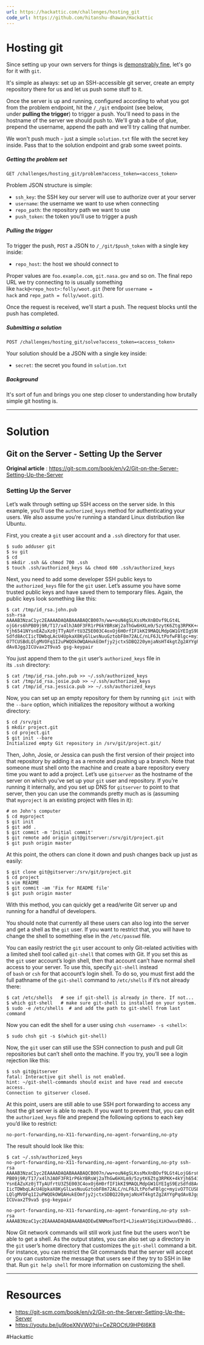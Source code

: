 ```yaml
---
url: https://hackattic.com/challenges/hosting_git
code_url: https://github.com/hitanshu-dhawan/Hackattic
---
```


# Hosting git

Since setting up your own servers for things is [demonstrably fine](https://hackattic.com/challenges/dockerized_solutions), let's go for it with `git`.

It's simple as always: set up an SSH-accessible git server, create an empty repository there for us and let us push some stuff to it.

Once the server is up and running, configured according to what you got from the problem endpoint, hit the `/_/git` endpoint (see below, under **pulling the trigger**) to trigger a push. You'll need to pass in the hostname of the server we should push to. We'll grab a tube of glue, prepend the username, append the path and we'll try calling that number.

We won't push much - just a simple `solution.txt` file with the secret key inside. Pass that to the solution endpoint and grab some sweet points.

##### Getting the problem set

`GET /challenges/hosting_git/problem?access_token=<access_token>`

Problem JSON structure is simple:

- `ssh_key`: the SSH key our server will use to authorize over at your server
- `username`: the username we want to use when connecting
- `repo_path`: the repository path we want to use
- `push_token`: the token you'll use to trigger a push

##### Pulling the trigger

To trigger the push, `POST` a JSON to `/_/git/$push_token` with a single key inside:

- `repo_host`: the host we should connect to

Proper values are `foo.example.com`, `git.nasa.gov` and so on. The final repo URL we try connecting to is usually something like `hack@<repo_host>:folly/woot.git` (here for `username = hack` and `repo_path = folly/woot.git`).

Once the request is received, we'll start a push. The request blocks until the push has completed.

##### Submitting a solution

`POST /challenges/hosting_git/solve?access_token=<access_token>`

Your solution should be a JSON with a single key inside:

- `secret`: the secret you found in `solution.txt`

##### Background

It's sort of fun and brings you one step closer to understanding how brutally simple git hosting is.

---
# Solution

## **Git on the Server - Setting Up the Server**

**Original article** : https://git-scm.com/book/en/v2/Git-on-the-Server-Setting-Up-the-Server

### Setting Up the Server

Let’s walk through setting up SSH access on the server side. In this example, you’ll use the `authorized_keys` method for authenticating your users. We also assume you’re running a standard Linux distribution like Ubuntu.

First, you create a `git` user account and a `.ssh` directory for that user.

```console
$ sudo adduser git
$ su git
$ cd
$ mkdir .ssh && chmod 700 .ssh
$ touch .ssh/authorized_keys && chmod 600 .ssh/authorized_keys
```

Next, you need to add some developer SSH public keys to the `authorized_keys` file for the `git` user. Let’s assume you have some trusted public keys and have saved them to temporary files. Again, the public keys look something like this:

```console
$ cat /tmp/id_rsa.john.pub
ssh-rsa AAAAB3NzaC1yc2EAAAADAQABAAABAQCB007n/ww+ouN4gSLKssMxXnBOvf9LGt4L
ojG6rs6hPB09j9R/T17/x4lhJA0F3FR1rP6kYBRsWj2aThGw6HXLm9/5zytK6Ztg3RPKK+4k
Yjh6541NYsnEAZuXz0jTTyAUfrtU3Z5E003C4oxOj6H0rfIF1kKI9MAQLMdpGW1GYEIgS9Ez
Sdfd8AcCIicTDWbqLAcU4UpkaX8KyGlLwsNuuGztobF8m72ALC/nLF6JLtPofwFBlgc+myiv
O7TCUSBdLQlgMVOFq1I2uPWQOkOWQAHukEOmfjy2jctxSDBQ220ymjaNsHT4kgtZg2AYYgPq
dAv8JggJICUvax2T9va5 gsg-keypair
```

You just append them to the `git` user’s `authorized_keys` file in its `.ssh` directory:

```console
$ cat /tmp/id_rsa.john.pub >> ~/.ssh/authorized_keys
$ cat /tmp/id_rsa.josie.pub >> ~/.ssh/authorized_keys
$ cat /tmp/id_rsa.jessica.pub >> ~/.ssh/authorized_keys
```

Now, you can set up an empty repository for them by running `git init` with the `--bare` option, which initializes the repository without a working directory:

```console
$ cd /srv/git
$ mkdir project.git
$ cd project.git
$ git init --bare
Initialized empty Git repository in /srv/git/project.git/
```

Then, John, Josie, or Jessica can push the first version of their project into that repository by adding it as a remote and pushing up a branch. Note that someone must shell onto the machine and create a bare repository every time you want to add a project. Let’s use `gitserver` as the hostname of the server on which you’ve set up your `git` user and repository. If you’re running it internally, and you set up DNS for `gitserver` to point to that server, then you can use the commands pretty much as is (assuming that `myproject` is an existing project with files in it):

```console
# on John's computer
$ cd myproject
$ git init
$ git add .
$ git commit -m 'Initial commit'
$ git remote add origin git@gitserver:/srv/git/project.git
$ git push origin master
```

At this point, the others can clone it down and push changes back up just as easily:

```console
$ git clone git@gitserver:/srv/git/project.git
$ cd project
$ vim README
$ git commit -am 'Fix for README file'
$ git push origin master
```

With this method, you can quickly get a read/write Git server up and running for a handful of developers.

You should note that currently all these users can also log into the server and get a shell as the `git` user. If you want to restrict that, you will have to change the shell to something else in the `/etc/passwd` file.

You can easily restrict the `git` user account to only Git-related activities with a limited shell tool called `git-shell` that comes with Git. If you set this as the `git` user account’s login shell, then that account can’t have normal shell access to your server. To use this, specify `git-shell` instead of `bash` or `csh` for that account’s login shell. To do so, you must first add the full pathname of the `git-shell` command to `/etc/shells` if it’s not already there:

```console
$ cat /etc/shells   # see if git-shell is already in there. If not...
$ which git-shell   # make sure git-shell is installed on your system.
$ sudo -e /etc/shells  # and add the path to git-shell from last command
```

Now you can edit the shell for a user using `chsh <username> -s <shell>`:

```console
$ sudo chsh git -s $(which git-shell)
```

Now, the `git` user can still use the SSH connection to push and pull Git repositories but can’t shell onto the machine. If you try, you’ll see a login rejection like this:

```console
$ ssh git@gitserver
fatal: Interactive git shell is not enabled.
hint: ~/git-shell-commands should exist and have read and execute access.
Connection to gitserver closed.
```

At this point, users are still able to use SSH port forwarding to access any host the git server is able to reach. If you want to prevent that, you can edit the `authorized_keys` file and prepend the following options to each key you’d like to restrict:

```console
no-port-forwarding,no-X11-forwarding,no-agent-forwarding,no-pty
```

The result should look like this:

```console
$ cat ~/.ssh/authorized_keys
no-port-forwarding,no-X11-forwarding,no-agent-forwarding,no-pty ssh-rsa
AAAAB3NzaC1yc2EAAAADAQABAAABAQCB007n/ww+ouN4gSLKssMxXnBOvf9LGt4LojG6rs6h
PB09j9R/T17/x4lhJA0F3FR1rP6kYBRsWj2aThGw6HXLm9/5zytK6Ztg3RPKK+4kYjh6541N
YsnEAZuXz0jTTyAUfrtU3Z5E003C4oxOj6H0rfIF1kKI9MAQLMdpGW1GYEIgS9EzSdfd8AcC
IicTDWbqLAcU4UpkaX8KyGlLwsNuuGztobF8m72ALC/nLF6JLtPofwFBlgc+myivO7TCUSBd
LQlgMVOFq1I2uPWQOkOWQAHukEOmfjy2jctxSDBQ220ymjaNsHT4kgtZg2AYYgPqdAv8JggJ
ICUvax2T9va5 gsg-keypair

no-port-forwarding,no-X11-forwarding,no-agent-forwarding,no-pty ssh-rsa
AAAAB3NzaC1yc2EAAAADAQABAAABAQDEwENNMomTboYI+LJieaAY16qiXiH3wuvENhBG...
```

Now Git network commands will still work just fine but the users won’t be able to get a shell. As the output states, you can also set up a directory in the `git` user’s home directory that customizes the `git-shell` command a bit. For instance, you can restrict the Git commands that the server will accept or you can customize the message that users see if they try to SSH in like that. Run `git help shell` for more information on customizing the shell.

---
# Resources

- https://git-scm.com/book/en/v2/Git-on-the-Server-Setting-Up-the-Server
- https://youtu.be/ju9loeXNVW0?si=CeZROCtU9HP6I6K8


#Hackattic 

